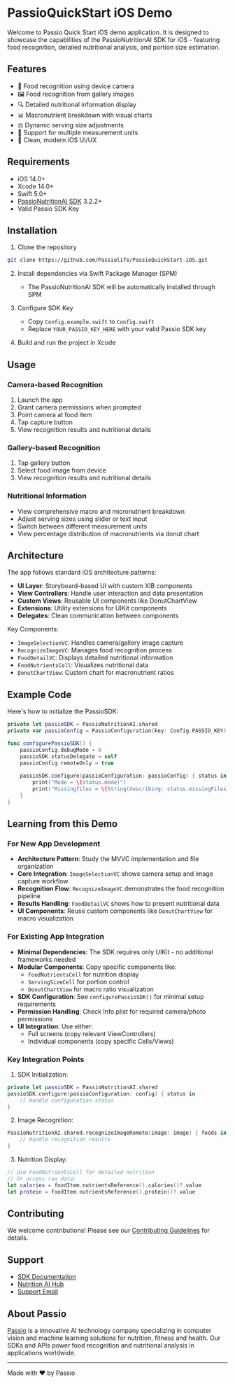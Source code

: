 # PassioQuickStart iOS Demo

Welcome to Passio Quick Start iOS demo application. It is designed to showcase the capabilities of the PassioNutritionAI SDK for iOS - featuring food recognition, detailed nutritional analysis, and portion size estimation.

## Features

- 📸 Food recognition using device camera
- 🖼️ Food recognition from gallery images  
- 🔍 Detailed nutritional information display
- 📊 Macronutrient breakdown with visual charts
- ⚖️ Dynamic serving size adjustments
- 🎯 Support for multiple measurement units
- 📱 Clean, modern iOS UI/UX

## Requirements

- iOS 14.0+
- Xcode 14.0+
- Swift 5.0+
- [PassioNutritionAI SDK](https://github.com/Passiolife/Passio-Nutrition-AI-iOS-SDK-Distribution) 3.2.2+
- Valid Passio SDK Key

## Installation

1. Clone the repository

  ```bash
  git clone https://github.com/Passiolife/PassioQuickStart-iOS.git
  ```

2. Install dependencies via Swift Package Manager (SPM)
   - The PassioNutritionAI SDK will be automatically installed through SPM

3. Configure SDK Key
   - Copy `Config.example.swift` to `Config.swift`
   - Replace `YOUR_PASSIO_KEY_HERE` with your valid Passio SDK key

4. Build and run the project in Xcode

## Usage

### Camera-based Recognition
1. Launch the app
2. Grant camera permissions when prompted
3. Point camera at food item
4. Tap capture button
5. View recognition results and nutritional details

### Gallery-based Recognition
1. Tap gallery button
2. Select food image from device
3. View recognition results and nutritional details

### Nutritional Information
- View comprehensive macro and micronutrient breakdown
- Adjust serving sizes using slider or text input
- Switch between different measurement units
- View percentage distribution of macronutrients via donut chart

## Architecture

The app follows standard iOS architecture patterns:

- **UI Layer**: Storyboard-based UI with custom XIB components
- **View Controllers**: Handle user interaction and data presentation
- **Custom Views**: Reusable UI components like DonutChartView
- **Extensions**: Utility extensions for UIKit components
- **Delegates**: Clean communication between components

Key Components:
- `ImageSelectionVC`: Handles camera/gallery image capture
- `RecognizeImageVC`: Manages food recognition process
- `FoodDetailVC`: Displays detailed nutritional information
- `FoodNutrientsCell`: Visualizes nutritional data
- `DonutChartView`: Custom chart for macronutrient ratios

## Example Code

Here's how to initialize the PassioSDK:

  ```swift
  private let passioSDK = PassioNutritionAI.shared
  private var passioConfig = PassioConfiguration(key: Config.PASSIO_KEY)
  
  func configurePassioSDK() {
      passioConfig.debugMode = 0
      passioSDK.statusDelegate = self
      passioConfig.remoteOnly = true
      
      passioSDK.configure(passioConfiguration: passioConfig) { status in
          print("Mode = \(status.mode)")
          print("Missingfiles = \(String(describing: status.missingFiles))")
      }
  }
  ```

## Learning from this Demo

### For New App Development
- **Architecture Pattern**: Study the MVVC implementation and file organization
- **Core Integration**: `ImageSelectionVC` shows camera setup and image capture workflow
- **Recognition Flow**: `RecognizeImageVC` demonstrates the food recognition pipeline
- **Results Handling**: `FoodDetailVC` shows how to present nutritional data
- **UI Components**: Reuse custom components like `DonutChartView` for macro visualization

### For Existing App Integration
- **Minimal Dependencies**: The SDK requires only UIKit - no additional frameworks needed
- **Modular Components**: Copy specific components like:
  - `FoodNutrientsCell` for nutrition display
  - `ServingSizeCell` for portion control
  - `DonutChartView` for macro ratio visualization
- **SDK Configuration**: See `configurePassioSDK()` for minimal setup requirements
- **Permission Handling**: Check Info.plist for required camera/photo permissions
- **UI Integration**: Use either:
  - Full screens (copy relevant ViewControllers)
  - Individual components (copy specific Cells/Views)

### Key Integration Points
1. SDK Initialization:
  ```swift
  private let passioSDK = PassioNutritionAI.shared
  passioSDK.configure(passioConfiguration: config) { status in
      // Handle configuration status
  }
  ```

2. Image Recognition:
  ```swift
  PassioNutritionAI.shared.recognizeImageRemote(image: image) { foods in
      // Handle recognition results
  }
  ```

3. Nutrition Display:
  ```swift
  // Use FoodNutrientsCell for detailed nutrition
  // Or access raw data:
  let calories = foodItem.nutrientsReference().calories()?.value
  let protein = foodItem.nutrientsReference().protein()?.value
  ```



## Contributing

We welcome contributions! Please see our [Contributing Guidelines](CONTRIBUTING.md) for details.


## Support

- [SDK Documentation](https://passio.gitbook.io/nutrition-ai)
- [Nutrition AI Hub](https://passio.gitbook.io/nutrition-ai-hub)
- [Support Email](admin@passiolife.com)

## About Passio

[Passio](https://passio.ai) is a innovative AI technology company specializing in computer vision and machine learning solutions for nutrition, fitness and health. Our SDKs and APIs power food recognition and nutritional analysis in applications worldwide.

---

Made with ❤️ by Passio 